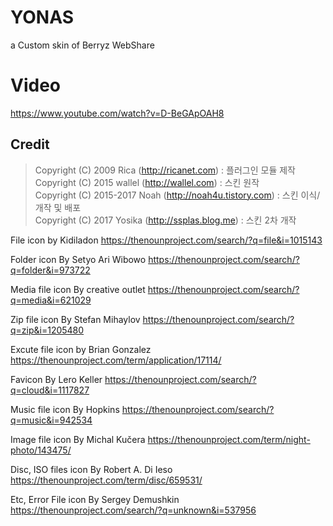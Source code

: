 # YONAS
a Custom skin of Berryz WebShare

# Video
https://www.youtube.com/watch?v=D-BeGApOAH8

## Credit
> Copyright (C) 2009 Rica (http://ricanet.com)             : 플러그인 모듈 제작 <br>
Copyright (C) 2015 wallel (http://wallel.com)            : 스킨 원작 <br>
Copyright (C) 2015-2017 Noah (http://noah4u.tistory.com) : 스킨 이식/개작 및 배포 <br>
Copyright (C) 2017 Yosika (http://ssplas.blog.me) : 스킨 2차 개작 <br>


File icon by Kidiladon https://thenounproject.com/search/?q=file&i=1015143 

Folder icon By Setyo Ari Wibowo https://thenounproject.com/search/?q=folder&i=973722

Media file icon By creative outlet  https://thenounproject.com/search/?q=media&i=621029

Zip file icon By Stefan Mihaylov https://thenounproject.com/search/?q=zip&i=1205480

Excute file icon by Brian Gonzalez https://thenounproject.com/term/application/17114/

Favicon By Lero Keller https://thenounproject.com/search/?q=cloud&i=1117827

Music file icon By Hopkins https://thenounproject.com/search/?q=music&i=942534

Image file icon By Michal Kučera https://thenounproject.com/term/night-photo/143475/

Disc, ISO files icon By Robert A. Di Ieso https://thenounproject.com/term/disc/659531/

Etc, Error File icon By Sergey Demushkin  https://thenounproject.com/search/?q=unknown&i=537956
